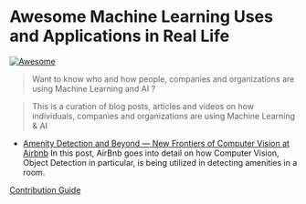 # Awesome Machine Learning Uses and Applications in Real Life
[![Awesome](https://awesome.re/badge.svg)](https://awesome.re)

> Want to know who and how people, companies and organizations are using Machine Learning and AI ? 

> This is a curation of blog posts, articles and videos on how individuals, companies and organizations are using Machine Learning & AI

* [Amenity Detection and Beyond — New Frontiers of Computer Vision at Airbnb](https://medium.com/airbnb-engineering/amenity-detection-and-beyond-new-frontiers-of-computer-vision-at-airbnb-144a4441b72e)
In this post, AirBnb goes into detail on how Computer Vision, Object Detection in particular, is being utilized in detecting amenities in a room.



[Contribution Guide](https://github.com/6ones/awesome-machine-learning-uses/blob/master/CONTRIBUTING.md)
